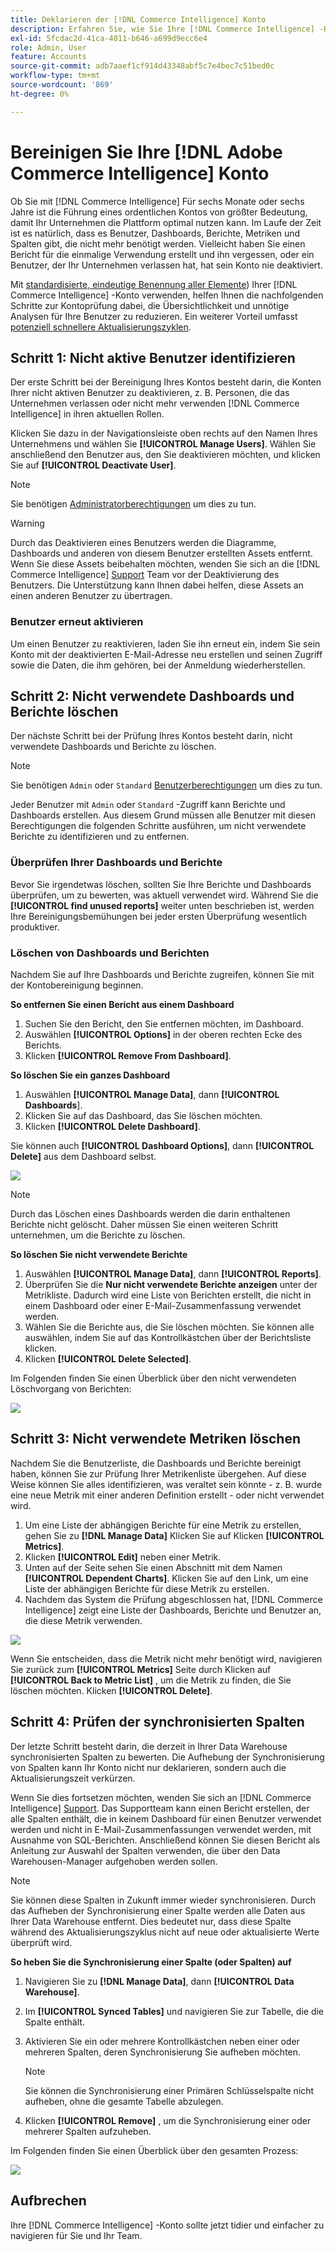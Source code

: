 ```yaml
---
title: Deklarieren der [!DNL Commerce Intelligence] Konto
description: Erfahren Sie, wie Sie Ihre [!DNL Commerce Intelligence] -Konto.
exl-id: 5fcdac2d-41ca-4011-b646-a699d9ecc6e4
role: Admin, User
feature: Accounts
source-git-commit: adb7aaef1cf914d43348abf5c7e4bec7c51bed0c
workflow-type: tm+mt
source-wordcount: '869'
ht-degree: 0%

---
```


# Bereinigen Sie Ihre [!DNL Adobe Commerce Intelligence] Konto

Ob Sie mit [!DNL Commerce Intelligence] Für sechs Monate oder sechs Jahre ist die Führung eines ordentlichen Kontos von größter Bedeutung, damit Ihr Unternehmen die Plattform optimal nutzen kann. Im Laufe der Zeit ist es natürlich, dass es Benutzer, Dashboards, Berichte, Metriken und Spalten gibt, die nicht mehr benötigt werden. Vielleicht haben Sie einen Bericht für die einmalige Verwendung erstellt und ihn vergessen, oder ein Benutzer, der Ihr Unternehmen verlassen hat, hat sein Konto nie deaktiviert.

Mit [standardisierte, eindeutige Benennung aller Elemente](../best-practices/naming-elements.md)) Ihrer [!DNL Commerce Intelligence] -Konto verwenden, helfen Ihnen die nachfolgenden Schritte zur Kontoprüfung dabei, die Übersichtlichkeit und unnötige Analysen für Ihre Benutzer zu reduzieren. Ein weiterer Vorteil umfasst [potenziell schnellere Aktualisierungszyklen](../best-practices/reduce-update-cycle-time.md).

## Schritt 1: Nicht aktive Benutzer identifizieren

Der erste Schritt bei der Bereinigung Ihres Kontos besteht darin, die Konten Ihrer nicht aktiven Benutzer zu deaktivieren, z. B. Personen, die das Unternehmen verlassen oder nicht mehr verwenden [!DNL Commerce Intelligence] in ihren aktuellen Rollen.

Klicken Sie dazu in der Navigationsleiste oben rechts auf den Namen Ihres Unternehmens und wählen Sie **[!UICONTROL Manage Users]**. Wählen Sie anschließend den Benutzer aus, den Sie deaktivieren möchten, und klicken Sie auf **[!UICONTROL Deactivate User]**.

>[!NOTE]
>
>Sie benötigen [Administratorberechtigungen](../administrator/user-management/user-management.md) um dies zu tun.

>[!WARNING]
>
>Durch das Deaktivieren eines Benutzers werden die Diagramme, Dashboards und anderen von diesem Benutzer erstellten Assets entfernt. Wenn Sie diese Assets beibehalten möchten, wenden Sie sich an die [!DNL Commerce Intelligence] [Support](../guide-overview.md#Submitting-a-Support-Ticket) Team vor der Deaktivierung des Benutzers. Die Unterstützung kann Ihnen dabei helfen, diese Assets an einen anderen Benutzer zu übertragen.

### Benutzer erneut aktivieren

Um einen Benutzer zu reaktivieren, laden Sie ihn erneut ein, indem Sie sein Konto mit der deaktivierten E-Mail-Adresse neu erstellen und seinen Zugriff sowie die Daten, die ihm gehören, bei der Anmeldung wiederherstellen.

## Schritt 2: Nicht verwendete Dashboards und Berichte löschen

Der nächste Schritt bei der Prüfung Ihres Kontos besteht darin, nicht verwendete Dashboards und Berichte zu löschen.

>[!NOTE]
>
>Sie benötigen `Admin` oder `Standard` [Benutzerberechtigungen](../administrator/user-management/user-management.md) um dies zu tun.

Jeder Benutzer mit `Admin` oder `Standard` -Zugriff kann Berichte und Dashboards erstellen. Aus diesem Grund müssen alle Benutzer mit diesen Berechtigungen die folgenden Schritte ausführen, um nicht verwendete Berichte zu identifizieren und zu entfernen.

### Überprüfen Ihrer Dashboards und Berichte

Bevor Sie irgendetwas löschen, sollten Sie Ihre Berichte und Dashboards überprüfen, um zu bewerten, was aktuell verwendet wird. Während Sie die **[!UICONTROL find unused reports]** weiter unten beschrieben ist, werden Ihre Bereinigungsbemühungen bei jeder ersten Überprüfung wesentlich produktiver.

### Löschen von Dashboards und Berichten

Nachdem Sie auf Ihre Dashboards und Berichte zugreifen, können Sie mit der Kontobereinigung beginnen.

**So entfernen Sie einen Bericht aus einem Dashboard**

1. Suchen Sie den Bericht, den Sie entfernen möchten, im Dashboard.
1. Auswählen **[!UICONTROL Options]** in der oberen rechten Ecke des Berichts.
1. Klicken **[!UICONTROL Remove From Dashboard]**.

**So löschen Sie ein ganzes Dashboard**

1. Auswählen **[!UICONTROL Manage Data]**, dann **[!UICONTROL Dashboards**].
1. Klicken Sie auf das Dashboard, das Sie löschen möchten.
1. Klicken **[!UICONTROL Delete Dashboard]**.

Sie können auch **[!UICONTROL Dashboard Options]**, dann **[!UICONTROL Delete]** aus dem Dashboard selbst.

![](../../mbi/assets/Delete_from_dashboard.png)

>[!NOTE]
>
>Durch das Löschen eines Dashboards werden die darin enthaltenen Berichte nicht gelöscht. Daher müssen Sie einen weiteren Schritt unternehmen, um die Berichte zu löschen.

**So löschen Sie nicht verwendete Berichte**

1. Auswählen **[!UICONTROL Manage Data]**, dann **[!UICONTROL Reports]**.
1. Überprüfen Sie die **Nur nicht verwendete Berichte anzeigen** unter der Metrikliste. Dadurch wird eine Liste von Berichten erstellt, die nicht in einem Dashboard oder einer E-Mail-Zusammenfassung verwendet werden.
1. Wählen Sie die Berichte aus, die Sie löschen möchten. Sie können alle auswählen, indem Sie auf das Kontrollkästchen über der Berichtsliste klicken.
1. Klicken **[!UICONTROL Delete Selected]**.

Im Folgenden finden Sie einen Überblick über den nicht verwendeten Löschvorgang von Berichten:

![](../../mbi/assets/unused_reports.png)

## Schritt 3: Nicht verwendete Metriken löschen

Nachdem Sie die Benutzerliste, die Dashboards und Berichte bereinigt haben, können Sie zur Prüfung Ihrer Metrikenliste übergehen. Auf diese Weise können Sie alles identifizieren, was veraltet sein könnte - z. B. wurde eine neue Metrik mit einer anderen Definition erstellt - oder nicht verwendet wird.

1. Um eine Liste der abhängigen Berichte für eine Metrik zu erstellen, gehen Sie zu **[!DNL Manage Data]** Klicken Sie auf Klicken **[!UICONTROL Metrics]**.
1. Klicken **[!UICONTROL Edit]** neben einer Metrik.
1. Unten auf der Seite sehen Sie einen Abschnitt mit dem Namen **[!UICONTROL Dependent Charts]**. Klicken Sie auf den Link, um eine Liste der abhängigen Berichte für diese Metrik zu erstellen.
1. Nachdem das System die Prüfung abgeschlossen hat, [!DNL Commerce Intelligence] zeigt eine Liste der Dashboards, Berichte und Benutzer an, die diese Metrik verwenden.

![](../../mbi/assets/report_dependecies.png)

Wenn Sie entscheiden, dass die Metrik nicht mehr benötigt wird, navigieren Sie zurück zum **[!UICONTROL Metrics]** Seite durch Klicken auf **[!UICONTROL Back to Metric List]** , um die Metrik zu finden, die Sie löschen möchten. Klicken **[!UICONTROL Delete]**.

## Schritt 4: Prüfen der synchronisierten Spalten

Der letzte Schritt besteht darin, die derzeit in Ihrer Data Warehouse synchronisierten Spalten zu bewerten. Die Aufhebung der Synchronisierung von Spalten kann Ihr Konto nicht nur deklarieren, sondern auch die Aktualisierungszeit verkürzen.

Wenn Sie dies fortsetzen möchten, wenden Sie sich an [!DNL Commerce Intelligence] [Support](../guide-overview.md#Submitting-a-Support-Ticket). Das Supportteam kann einen Bericht erstellen, der alle Spalten enthält, die in keinem Dashboard für einen Benutzer verwendet werden und nicht in E-Mail-Zusammenfassungen verwendet werden, mit Ausnahme von SQL-Berichten. Anschließend können Sie diesen Bericht als Anleitung zur Auswahl der Spalten verwenden, die über den Data Warehousen-Manager aufgehoben werden sollen.

>[!NOTE]
>
>Sie können diese Spalten in Zukunft immer wieder synchronisieren. Durch das Aufheben der Synchronisierung einer Spalte werden alle Daten aus Ihrer Data Warehouse entfernt. Dies bedeutet nur, dass diese Spalte während des Aktualisierungszyklus nicht auf neue oder aktualisierte Werte überprüft wird.

**So heben Sie die Synchronisierung einer Spalte (oder Spalten) auf**

1. Navigieren Sie zu **[!DNL Manage Data]**, dann **[!UICONTROL Data Warehouse]**.
1. Im **[!UICONTROL Synced Tables]** und navigieren Sie zur Tabelle, die die Spalte enthält.
1. Aktivieren Sie ein oder mehrere Kontrollkästchen neben einer oder mehreren Spalten, deren Synchronisierung Sie aufheben möchten.
   >[!NOTE]
   >
   >Sie können die Synchronisierung einer Primären Schlüsselspalte nicht aufheben, ohne die gesamte Tabelle abzulegen.

1. Klicken **[!UICONTROL Remove]** , um die Synchronisierung einer oder mehrerer Spalten aufzuheben.

Im Folgenden finden Sie einen Überblick über den gesamten Prozess:

![](../../mbi/assets/drop_column.png)

## Aufbrechen

Ihre [!DNL Commerce Intelligence] -Konto sollte jetzt tidier und einfacher zu navigieren für Sie und Ihr Team.
